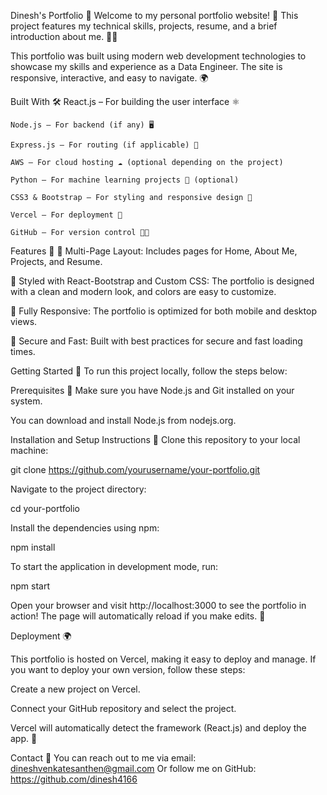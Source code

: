 Dinesh's Portfolio 🚀
Welcome to my personal portfolio website! 🌟 This project features my technical skills, projects, resume, and a brief introduction about me. 👨‍💻

This portfolio was built using modern web development technologies to showcase my skills and experience as a Data Engineer. The site is responsive, interactive, and easy to navigate. 🌍

Built With 🛠️
    React.js – For building the user interface ⚛️
    
    Node.js – For backend (if any) 🖥️
    
    Express.js – For routing (if applicable) 🚦
    
    AWS – For cloud hosting ☁️ (optional depending on the project)
    
    Python – For machine learning projects 🤖 (optional)
    
    CSS3 & Bootstrap – For styling and responsive design 🎨
    
    Vercel – For deployment 🚀
    
    GitHub – For version control 🧑‍💻

Features 🌟
📖 Multi-Page Layout: Includes pages for Home, About Me, Projects, and Resume.

🎨 Styled with React-Bootstrap and Custom CSS: The portfolio is designed with a clean and modern look, and colors are easy to customize.

📱 Fully Responsive: The portfolio is optimized for both mobile and desktop views.

🔐 Secure and Fast: Built with best practices for secure and fast loading times.

Getting Started 🚀
  To run this project locally, follow the steps below:

Prerequisites 🔧
  Make sure you have Node.js and Git installed on your system.

  You can download and install Node.js from nodejs.org.

Installation and Setup Instructions 📝
  Clone this repository to your local machine:
  
  git clone https://github.com/yourusername/your-portfolio.git
  
  Navigate to the project directory:
  
  cd your-portfolio
  
  Install the dependencies using npm:
  
  npm install
  
  To start the application in development mode, run:
  
  npm start
  
  Open your browser and visit http://localhost:3000 to see the portfolio in action! The page will automatically reload if you make edits. 🔄

Deployment 🌍

  This portfolio is hosted on Vercel, making it easy to deploy and manage. If you want to deploy your own version, follow these steps:

Create a new project on Vercel.

  Connect your GitHub repository and select the project.
  
  Vercel will automatically detect the framework (React.js) and deploy the app. 🚀

Contact 📧
  You can reach out to me via email: dineshvenkatesanthen@gmail.com
  Or follow me on GitHub: https://github.com/dinesh4166
